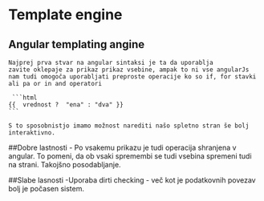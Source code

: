 Template engine
===============

## Angular templating angine
	Najprej prva stvar na angular sintaksi je ta da uporablja 
	zavite oklepaje za prikaz prikaz vsebine, ampak to ni vse angularJs nam tudi omogoča uporabljati preproste operacije ko so if, for stavki ali pa or in and operatori

	 ```html 
	{{  vrednost ?  "ena" : "dva" }}
	```

	S to sposobnistjo imamo možnost narediti našo spletno stran še bolj interaktivno.

##Dobre lastnosti
	- Po vsakemu prikazu je tudi operacija shranjena v angular. To pomeni, da ob vsaki spremembi se tudi 
	vsebina spremeni tudi na strani. Takojšno posodabljanje. 

##Slabe lasnosti 
	-Uporaba dirti checking - več kot je podatkovnih povezav bolj je počasen sistem.
